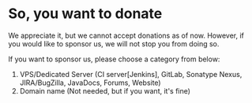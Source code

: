 # So, you want to donate
We appreciate it, but we cannot accept donations as of now. However, if you would like to sponsor us, we will not stop
you from doing so.

If you want to sponsor us, please choose a category from below:

1. VPS/Dedicated Server (CI server[Jenkins], GitLab, Sonatype Nexus, JIRA/BugZilla, JavaDocs, Forums, Website)
2. Domain name (Not needed, but if you want, it's fine)